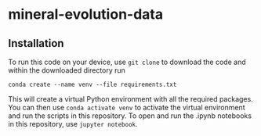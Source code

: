 # mineral-evolution-data

## Installation
To run this code on your device, use `git clone` to download the code and within the downloaded directory run
```
conda create --name venv --file requirements.txt
```
This will create a virtual Python environment with all the required packages. You can then use `conda activate venv` to
activate the virtual environment and run the scripts in this repository. To open and run the .ipynb notebooks in this
repository, use `jupyter notebook`.
